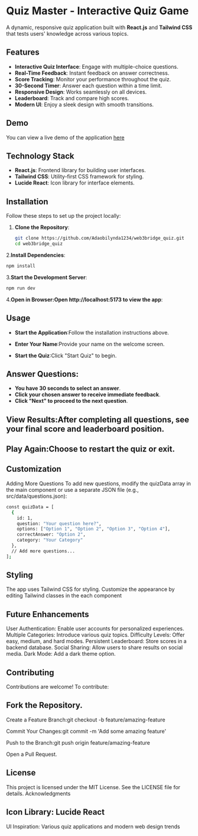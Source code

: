 # Quiz Master - Interactive Quiz Game

A dynamic, responsive quiz application built with **React.js** and **Tailwind CSS** that tests users' knowledge across various topics.



## Features

- **Interactive Quiz Interface**: Engage with multiple-choice questions.
- **Real-Time Feedback**: Instant feedback on answer correctness.
- **Score Tracking**: Monitor your performance throughout the quiz.
- **30-Second Timer**: Answer each question within a time limit.
- **Responsive Design**: Works seamlessly on all devices.
- **Leaderboard**: Track and compare high scores.
- **Modern UI**: Enjoy a sleek design with smooth transitions.

## Demo

You can view a live demo of the application [here](https://web3bridge-quiz.vercel.app/) 

## Technology Stack

- **React.js**: Frontend library for building user interfaces.
- **Tailwind CSS**: Utility-first CSS framework for styling.
- **Lucide React**: Icon library for interface elements.

## Installation

Follow these steps to set up the project locally:

1. **Clone the Repository**:
   ```bash
   git clone https://github.com/Adaobilynda1234/web3bridge_quiz.git
   cd web3bridge_quiz   
   ```

2.**Install Dependencies**:
 ```bash
npm install  
   ```
3.**Start the Development Server**:
```bash
npm run dev 
   ```
4.**Open in Browser:Open http://localhost:5173 to view the app**:



## Usage

- **Start the Application**:Follow the installation instructions above.

- **Enter Your Name**:Provide your name on the welcome screen.

- **Start the Quiz**:Click "Start Quiz" to begin.

## Answer Questions:

- **You have 30 seconds to select an answer**.
- **Click your chosen answer to receive immediate feedback**.
- **Click "Next" to proceed to the next question**.


## View Results:After completing all questions, see your final score and leaderboard position.

## Play Again:Choose to restart the quiz or exit.


## Customization
Adding More Questions
To add new questions, modify the quizData array in the main component or use a separate JSON file (e.g., src/data/questions.json):
```bash
const quizData = [
  {
    id: 1,
    question: "Your question here?",
    options: ["Option 1", "Option 2", "Option 3", "Option 4"],
    correctAnswer: "Option 2",
    category: "Your Category"
  },
  // Add more questions...
];

```
## Styling
The app uses Tailwind CSS for styling. Customize the appearance by editing Tailwind classes in the each component 



## Future Enhancements

User Authentication: Enable user accounts for personalized experiences.
Multiple Categories: Introduce various quiz topics.
Difficulty Levels: Offer easy, medium, and hard modes.
Persistent Leaderboard: Store scores in a backend database.
Social Sharing: Allow users to share results on social media.
Dark Mode: Add a dark theme option.

## Contributing
Contributions are welcome! To contribute:

## Fork the Repository.
Create a Feature Branch:git checkout -b feature/amazing-feature


Commit Your Changes:git commit -m 'Add some amazing feature'


Push to the Branch:git push origin feature/amazing-feature


Open a Pull Request.

## License
This project is licensed under the MIT License. See the LICENSE file for details.
Acknowledgments

## Icon Library: Lucide React
UI Inspiration: Various quiz applications and modern web design trends

